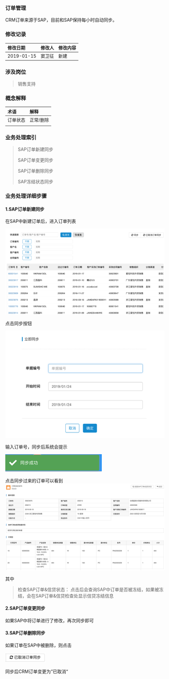 ### 订单管理

CRM订单来源于SAP，目前和SAP保持每小时自动同步。

### 修改记录

| 修改日期 | 修改人 | 修改内容 |
| :--- | :--- | :--- |
| 2019-01-15 | 窦卫征 | 新建 |

### 涉及岗位

> 销售支持

### 概念解释

| 术语 | 解释 |
| :--- | :--- |
| 订单状态 | 正常/删除 |
|  |  |

### 业务处理索引

> SAP订单新建同步
>
> SAP订单变更同步
>
> SAP订单删除同步
>
> SAP冻结状态同步

### 业务处理详细步骤

#### 1.SAP订单新建同步

在SAP中新建订单后，进入订单列表

![](/assets/ddtban221.png)

点击同步按钮

![](/assets/xjddtb1202.png)

输入订单号，同步后系统会提示

![](/assets/tbcgtx1203.png)

点击同步过来的订单可以看到![](/assets/ddxqy1204.png)

其中

> 检查SAP订单&信贷状态： 点击后会查询SAP中订单是否被冻结，如果被冻结，会在SAP订单&信贷检查处显示信贷冻结信息



#### 2.SAP订单变更同步

如果SAP中将订单进行了修改，再次同步即可

#### 3.SAP订单删除同步

如果订单在SAP中被删除，则点击

![](/assets/yqxddtban1206.png)

同步后CRM订单变更为”已取消“

